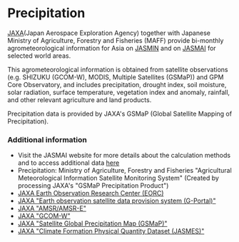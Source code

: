 # Precipitation

[JAXA](https://global.jaxa.jp/)(Japan Aerospace Exploration Agency) together with Japanese Ministry of Agriculture, Forestry and Fisheries (MAFF) provide bi-monthly agrometeorological
information for Asia on [JASMIN](https://suzaku.eorc.jaxa.jp/JASMIN/index.html) and on [JASMAI](https://jasmai.maff.go.jp/) for selected world areas.

This agrometeorological information is obtained from satellite observations (e.g. SHIZUKU (GCOM-W), MODIS, Multiple Satellites (GSMaP)) and GPM Core Observatory, and includes precipitation,
drought index, soil moisture, solar radiation, surface temperature, vegetation index and anomaly, rainfall, and other relevant agriculture and land products. 

Precipitation data is provided by JAXA's GSMaP (Global Satellite Mapping of Precipitation).  


### Additional information

- Visit the JASMAI website for more details about the calculation methods and to access additional data [here](https://jasmai.maff.go.jp/user_guide/#item_2_7) 
- Precipitation: Ministry of Agriculture, Forestry and Fisheries "Agricultural Meteorological Information Satellite Monitoring System"
(Created by processing JAXA's "GSMaP Precipitation Product")
- [JAXA Earth Observation Research Center (EORC)](http://www.eorc.jaxa.jp)
- [JAXA "Earth observation satellite data provision system (G-Portal)"](https://gportal.jaxa.jp/gpr/?lang=en)
- [JAXA "AMSR/AMSR-E"](https://sharaku.eorc.jaxa.jp/AMSR/index_j.html)
- [JAXA "GCOM-W"](https://suzaku.eorc.jaxa.jp/GCOM_W/index_j.html)
- [JAXA "Satellite Global Precipitation Map (GSMaP)"](https://sharaku.eorc.jaxa.jp/GSMaP/index_j.htm)
- [JAXA "Climate Formation Physical Quantity Dataset (JASMES)"](https://kuroshio.eorc.jaxa.jp/JASMES/index_j.html)
